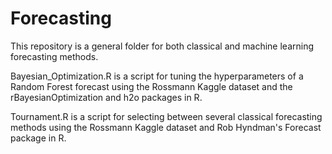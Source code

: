 # Forecasting

This repository is a general folder for both classical and machine learning forecasting methods.

Bayesian_Optimization.R is a script for tuning the hyperparameters of a Random Forest forecast using the Rossmann Kaggle dataset and the rBayesianOptimization and h2o packages in R.

Tournament.R is a script for selecting between several classical forecasting methods using the Rossmann Kaggle dataset and Rob Hyndman's Forecast package in R.
